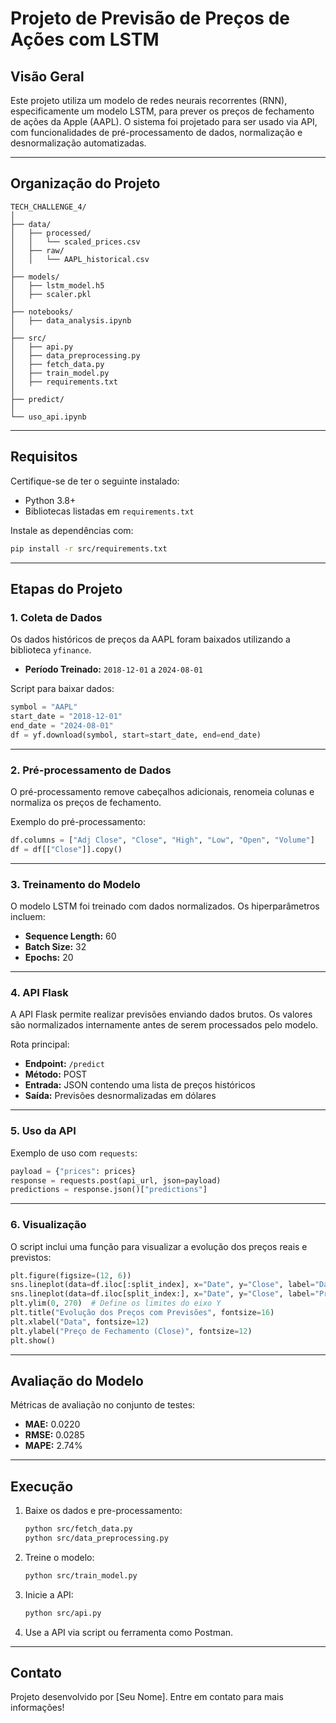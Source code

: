 # Projeto de Previsão de Preços de Ações com LSTM

## Visão Geral

Este projeto utiliza um modelo de redes neurais recorrentes (RNN), especificamente um modelo LSTM, para prever os preços de fechamento de ações da Apple (AAPL). O sistema foi projetado para ser usado via API, com funcionalidades de pré-processamento de dados, normalização e desnormalização automatizadas.

---

## Organização do Projeto

```
TECH_CHALLENGE_4/
│
├── data/
│   ├── processed/
│   │   └── scaled_prices.csv
│   ├── raw/
│   │   └── AAPL_historical.csv
│
├── models/
│   ├── lstm_model.h5
│   ├── scaler.pkl
│
├── notebooks/
│   ├── data_analysis.ipynb
│
├── src/
│   ├── api.py
│   ├── data_preprocessing.py
│   ├── fetch_data.py
│   ├── train_model.py
│   ├── requirements.txt
│
├── predict/
│
└── uso_api.ipynb
```

---

## Requisitos

Certifique-se de ter o seguinte instalado:
- Python 3.8+
- Bibliotecas listadas em `requirements.txt`

Instale as dependências com:
```bash
pip install -r src/requirements.txt
```

---

## Etapas do Projeto

### 1. Coleta de Dados
Os dados históricos de preços da AAPL foram baixados utilizando a biblioteca `yfinance`.

- **Período Treinado:** `2018-12-01` a `2024-08-01`

Script para baixar dados:
```python
symbol = "AAPL"
start_date = "2018-12-01"
end_date = "2024-08-01"
df = yf.download(symbol, start=start_date, end=end_date)
```

---

### 2. Pré-processamento de Dados
O pré-processamento remove cabeçalhos adicionais, renomeia colunas e normaliza os preços de fechamento.

Exemplo do pré-processamento:
```python
df.columns = ["Adj Close", "Close", "High", "Low", "Open", "Volume"]
df = df[["Close"]].copy()
```

---

### 3. Treinamento do Modelo
O modelo LSTM foi treinado com dados normalizados. Os hiperparâmetros incluem:
- **Sequence Length:** 60
- **Batch Size:** 32
- **Epochs:** 20

---

### 4. API Flask
A API Flask permite realizar previsões enviando dados brutos. Os valores são normalizados internamente antes de serem processados pelo modelo.

Rota principal:
- **Endpoint:** `/predict`
- **Método:** POST
- **Entrada:** JSON contendo uma lista de preços históricos
- **Saída:** Previsões desnormalizadas em dólares

---

### 5. Uso da API
Exemplo de uso com `requests`:
```python
payload = {"prices": prices}
response = requests.post(api_url, json=payload)
predictions = response.json()["predictions"]
```

---

### 6. Visualização
O script inclui uma função para visualizar a evolução dos preços reais e previstos:

```python
plt.figure(figsize=(12, 6))
sns.lineplot(data=df.iloc[:split_index], x="Date", y="Close", label="Dados Reais", color="blue")
sns.lineplot(data=df.iloc[split_index:], x="Date", y="Close", label="Previsões", color="orange")
plt.ylim(0, 270)  # Define os limites do eixo Y
plt.title("Evolução dos Preços com Previsões", fontsize=16)
plt.xlabel("Data", fontsize=12)
plt.ylabel("Preço de Fechamento (Close)", fontsize=12)
plt.show()
```

---

## Avaliação do Modelo

Métricas de avaliação no conjunto de testes:
- **MAE:** 0.0220
- **RMSE:** 0.0285
- **MAPE:** 2.74%

---

## Execução

1. Baixe os dados e pre-processamento:
   ```bash
   python src/fetch_data.py
   python src/data_preprocessing.py
   ```

2. Treine o modelo:
   ```bash
   python src/train_model.py
   ```

3. Inicie a API:
   ```bash
   python src/api.py
   ```

4. Use a API via script ou ferramenta como Postman.

---

## Contato

Projeto desenvolvido por [Seu Nome]. Entre em contato para mais informações!
```